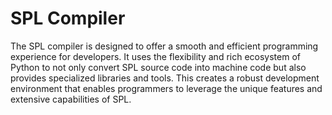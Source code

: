 # SPL Compiler

The SPL compiler is designed to offer a smooth and efficient programming experience for developers. It uses the flexibility and rich ecosystem of Python to not only convert SPL source code into machine code but also provides specialized libraries and tools. This creates a robust development environment that enables programmers to leverage the unique features and extensive capabilities of SPL.
